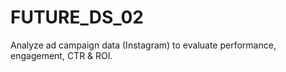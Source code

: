 # FUTURE_DS_02
Analyze ad campaign data (Instagram) to evaluate performance,  engagement, CTR &amp; ROI.
